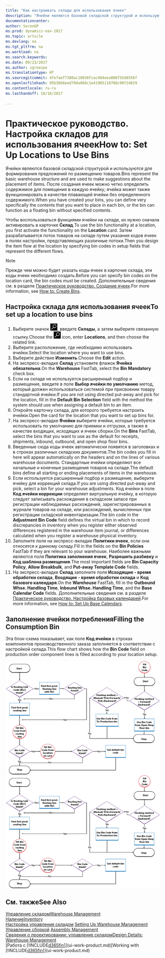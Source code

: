 ```yaml
---
title: "Как настраивать склады для использования ячеек"
description: "Ячейки являются базовой складской структурой и используются для формирования предложений по размещению товаров. После создания ячеек можно четко определить содержимое для помещения в каждую ячейку; ячейка может также функционировать в качестве плавающей ячейки без определенного содержимого."
documentationcenter: 
author: SorenGP
ms.prod: dynamics-nav-2017
ms.topic: article
ms.devlang: na
ms.tgt_pltfrm: na
ms.workload: na
ms.search.keywords: 
ms.date: 09/23/2017
ms.author: sgroespe
ms.translationtype: HT
ms.sourcegitcommit: 4fefaef7380ac10836fcac404eea006f55d8556f
ms.openlocfilehash: 95b36b6eed79da868c1e41905110788c90f24829
ms.contentlocale: ru-ru
ms.lasthandoff: 10/16/2017

---
```

# <a name="how-to-set-up-locations-to-use-bins"></a><span data-ttu-id="f576e-104">Практическое руководство. Настройка складов для использования ячеек</span><span class="sxs-lookup"><span data-stu-id="f576e-104">How to: Set Up Locations to Use Bins</span></span>
<span data-ttu-id="f576e-105">Ячейки являются базовой складской структурой и используются для формирования предложений по размещению товаров.</span><span class="sxs-lookup"><span data-stu-id="f576e-105">Bins represent the basic warehouse structure and are used to make suggestions about the placement of items.</span></span> <span data-ttu-id="f576e-106">После создания ячеек можно четко определить содержимое для помещения в каждую ячейку; ячейка может также функционировать в качестве плавающей ячейки без определенного содержимого.</span><span class="sxs-lookup"><span data-stu-id="f576e-106">When you have created your bins, you can define very specifically the contents that you want to place in each bin, or the bin can function as a floating bin without specified contents.</span></span>  

<span data-ttu-id="f576e-107">Чтобы воспользоваться функциями ячейки на складе, их нужно сначала активировать в карточке **Склад**.</span><span class="sxs-lookup"><span data-stu-id="f576e-107">To use the bin functionality at a location, you first activate the functionality on the **Location** card.</span></span> <span data-ttu-id="f576e-108">Затем разрабатывается поток товаров на складе путем указания кодов ячеек в полях настройки, представляющих различные потоки.</span><span class="sxs-lookup"><span data-stu-id="f576e-108">Then you design the item flow at the location by specifying bin codes in setup fields that represent the different flows.</span></span>  

> [!NOTE]  
>  <span data-ttu-id="f576e-109">Прежде чем можно будет указать коды ячеек в карточке склада, эти коды ячеек необходимо создать.</span><span class="sxs-lookup"><span data-stu-id="f576e-109">Before you can specify bin codes on the location card, the bin codes must be created.</span></span> <span data-ttu-id="f576e-110">Дополнительные сведения см. в разделе [Практическое руководство. Создание ячеек](warehouse-how-to-create-individual-bins.md).</span><span class="sxs-lookup"><span data-stu-id="f576e-110">For more information, see [How to: Create Bins](warehouse-how-to-create-individual-bins.md).</span></span>  

## <a name="to-set-up-a-location-to-use-bins"></a><span data-ttu-id="f576e-111">Настройка склада для использования ячеек</span><span class="sxs-lookup"><span data-stu-id="f576e-111">To set up a location to use bins</span></span>  
1.  <span data-ttu-id="f576e-112">Выберите значок ![Поиск страницы или отчета](media/ui-search/search_small.png "Значок поиска страницы или отчета"), введите **Склады**, а затем выберите связанную ссылку.</span><span class="sxs-lookup"><span data-stu-id="f576e-112">Choose the ![Search for Page or Report](media/ui-search/search_small.png "Search for Page or Report icon") icon, enter **Locations**, and then choose the related link.</span></span>  
2.  <span data-ttu-id="f576e-113">Выберите расположение, где необходимо использовать ячейки.</span><span class="sxs-lookup"><span data-stu-id="f576e-113">Select the location where you want to use bins.</span></span>  
3.  <span data-ttu-id="f576e-114">Выберите действие **Изменить**.</span><span class="sxs-lookup"><span data-stu-id="f576e-114">Choose the **Edit** action.</span></span>  
4.  <span data-ttu-id="f576e-115">На экспресс-вкладке **Склад** установите флажок **Ячейка обязательна**.</span><span class="sxs-lookup"><span data-stu-id="f576e-115">On the **Warehouse** FastTab, select the **Bin Mandatory** check box.</span></span>  
5.  <span data-ttu-id="f576e-116">Если на складе не используется расширенный подбор и размещение, введите в поле **Выбор ячейки по умолчанию** метод, который должен использоваться системой при присвоении товару стандартной ячейки.</span><span class="sxs-lookup"><span data-stu-id="f576e-116">If you are not using directed put-away and pick for the location, fill in the **Default Bin Selection** field with the method the system should use when assigning a default bin to an item.</span></span>  
6.  <span data-ttu-id="f576e-117">Откройте карточку склада, для которого требуется настроить ячейки.</span><span class="sxs-lookup"><span data-stu-id="f576e-117">Open the card for the location that you want to set up bins for.</span></span>
7.  <span data-ttu-id="f576e-118">На экспресс-вкладке **Ячейки** выберите ячейки, которые требуется использовать по умолчанию для приемки и отгрузки, а также в качестве входящих, исходящих и ячеек сборки.</span><span class="sxs-lookup"><span data-stu-id="f576e-118">On the **Bins** FastTab, select the bins that you want to use as the default for receipts, shipments, inbound, outbound, and open shop floor bins.</span></span>  
8.  <span data-ttu-id="f576e-119">Введенные сюда коды ячеек автоматически появятся в заголовках и в строках различных складских документов.</span><span class="sxs-lookup"><span data-stu-id="f576e-119">The bin codes you fill in here will appear automatically on the headers and on the lines of various warehouse documents.</span></span> <span data-ttu-id="f576e-120">Стандартные ячейки определяют все начальные и конечные размещения товаров на складе.</span><span class="sxs-lookup"><span data-stu-id="f576e-120">The default bins define all starting or ending placements of items in the warehouse.</span></span>  
9.  <span data-ttu-id="f576e-121">Если используется расширенный подбор и размещение, выберите ячейку для коррекций склада.</span><span class="sxs-lookup"><span data-stu-id="f576e-121">If you are using directed put-away and pick, select a bin for your warehouse adjustments.</span></span> <span data-ttu-id="f576e-122">Код ячейки в поле **Код ячейки коррекции** определяет виртуальную ячейку, в которую следует записывать расхождения в складском запасе при регистрации наблюдаемых расхождений, зарегистрированных в журнале товаров на складе, или расхождений, вычисленных при регистрации складской инвентаризации.</span><span class="sxs-lookup"><span data-stu-id="f576e-122">The bin code in the **Adjustment Bin Code** field defines the virtual bin in which to record discrepancies in inventory when you register either observed differences registered in the warehouse item journal, or differences calculated when you register a warehouse physical inventory.</span></span>  
10. <span data-ttu-id="f576e-123">Заполните поля на экспресс-вкладке **Политики ячеек**, если они относятся к данному складу.</span><span class="sxs-lookup"><span data-stu-id="f576e-123">Fill in the fields on the **Bin Policies** FastTab if they are relevant to your warehouse.</span></span> <span data-ttu-id="f576e-124">Наиболее важными являются поля **Политика заполнения ячеек**, **Разрешить разбивку** и **Код шаблона размещения**.</span><span class="sxs-lookup"><span data-stu-id="f576e-124">The most important fields are **Bin Capacity Policy**, **Allow Breakbulk**, and **Put-away Template Code** fields.</span></span>  
11. <span data-ttu-id="f576e-125">На экспресс-вкладке **Склад** заполните поля **Исходящие - время обработки склада**, **Входящие - время обработки склада** и **Код базового календаря**.</span><span class="sxs-lookup"><span data-stu-id="f576e-125">On the **Warehouse** FastTab, fill in the **Outbound Whse. Handling Time**, **Inbound Whse. Handling Time**, and the **Base Calendar Code** fields.</span></span> <span data-ttu-id="f576e-126">Дополнительные сведения см. в разделе [Практическое руководство. Настройка базовых календарей](across-how-to-assign-base-calendars.md).</span><span class="sxs-lookup"><span data-stu-id="f576e-126">For more information, see [How to: Set Up Base Calendars](across-how-to-assign-base-calendars.md).</span></span>

## <a name="filling-the-consumption-bin"></a><span data-ttu-id="f576e-127">Заполнение ячейки потребления</span><span class="sxs-lookup"><span data-stu-id="f576e-127">Filling the Consumption Bin</span></span>
<span data-ttu-id="f576e-128">Эта блок-схема показывает, как поле **Код ячейки** в строках компонентов производственного заказа заполняется в соответствии с настройкой склада.</span><span class="sxs-lookup"><span data-stu-id="f576e-128">This flow chart shows how the **Bin Code** field on production order component lines is filled according to your location setup.</span></span>

<span data-ttu-id="f576e-129">![Диаграмма ячейки](media/binflow.png "BinFlow")</span><span class="sxs-lookup"><span data-stu-id="f576e-129">![Bin flow chart](media/binflow.png "BinFlow")</span></span>  

## <a name="see-also"></a><span data-ttu-id="f576e-130">См. также</span><span class="sxs-lookup"><span data-stu-id="f576e-130">See Also</span></span>
[<span data-ttu-id="f576e-131">Управление складом</span><span class="sxs-lookup"><span data-stu-id="f576e-131">Warehouse Management</span></span>](warehouse-manage-warehouse.md)  
[<span data-ttu-id="f576e-132">Наличие</span><span class="sxs-lookup"><span data-stu-id="f576e-132">Inventory</span></span>](inventory-manage-inventory.md)  
<span data-ttu-id="f576e-133">[Настройка управления складом](warehouse-setup-warehouse.md)   </span><span class="sxs-lookup"><span data-stu-id="f576e-133">[Setting Up Warehouse Management](warehouse-setup-warehouse.md)   </span></span>  
<span data-ttu-id="f576e-134">[Управление сборкой](assembly-assemble-items.md)  </span><span class="sxs-lookup"><span data-stu-id="f576e-134">[Assembly Management](assembly-assemble-items.md)  </span></span>  
[<span data-ttu-id="f576e-135">Сведения о проектировании: управление складом</span><span class="sxs-lookup"><span data-stu-id="f576e-135">Design Details: Warehouse Management</span></span>](design-details-warehouse-management.md)  
<span data-ttu-id="f576e-136">[Работа с [!INCLUDE[d365fin](includes/d365fin_md.md)]](ui-work-product.md)</span><span class="sxs-lookup"><span data-stu-id="f576e-136">[Working with [!INCLUDE[d365fin](includes/d365fin_md.md)]](ui-work-product.md)</span></span>

